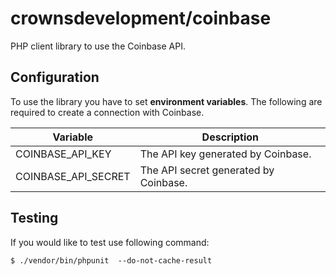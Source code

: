 # crownsdevelopment/coinbase

PHP client library to use the Coinbase API.

## Configuration
To use the library you have to set **environment variables**. The following are required to create a connection with Coinbase.

| Variable            | Description                           |
|---------------------|---------------------------------------|
| COINBASE_API_KEY    | The API key generated by Coinbase.    |
| COINBASE_API_SECRET | The API secret generated by Coinbase. |

## Testing
If you would like to test use following command:
```
$ ./vendor/bin/phpunit  --do-not-cache-result
```